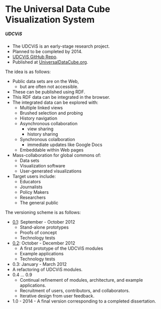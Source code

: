 # The Universal Data Cube <br>Visualization System
##### UDCViS #####

 * The UDCViS is an early-stage research project.
 * Planned to be completed by 2014.
 * [UDCViS GitHub Repo](https://github.com/curran/udcvis).
 * Published at [UniversalDataCube.org](http://universaldatacube.org).

The idea is as follows:

 * Public data sets are on the Web,
   * but are often not accessible.
 * These can be published using RDF.
 * This RDF data can be integrated in the browser.
 * The integrated data can be explored with:
   * Multiple linked views
   * Brushed selection and probing
   * History navigation
   * Asynchronous collaboration
     * view sharing
     * history sharing
   * Synchronous colalboration
     * immediate updates like Google Docs
   * Embeddable within Web pages
 * Mass-collaboration for global commons of:
   * Data sets
   * Visualization software
   * User-generated visualizations
 * Target users include:
   * Educators
   * Journalists
   * Policy Makers
   * Researchers
   * The general public

The versioning scheme is as follows:

 * [0.1](http://universaldatacube.org/0.1/): September - October 2012
   * Stand-alone prototypes
   * Proofs of concept
   * Technology tests
 * [0.2](http://universaldatacube.org/0.2/pages/): October - December 2012
   * A first prototype of the UDCViS modules
   * Example applications
   * Technology tests
 * 0.3: January - March 2012
  * A refactoring of UDCViS modules.
 * 0.4 ... 0.9
   * Continual refinement of modules, architecture, and example applications.
   * Recruitment of users, contributors, and collaborators.
   * Iterative design from user feedback.
 * 1.0 - 2014 - A final version corresponding to a completed dissertation. 
